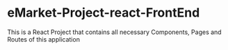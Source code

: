 # eMarket-Project-react-FrontEnd
This is a React Project that contains all necessary Components, Pages and Routes of this application
